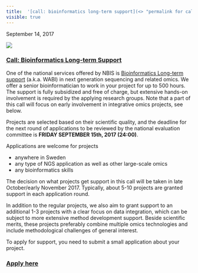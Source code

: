 ```yaml
---
title:  '[call: bioinformatics long-term support](<> "permalink for call: bioinformatics long-term support")'
visible: true
---
```

    

September 14, 2017

[![](/assets/img/logos/icon-share-twitter.png)](<https://twitter.com/share?url=https://nbis.se/news/2017/09/14/lts/> "Tweet it!")

###  [Call: Bioinformatics Long-term Support](<> "Permalink for Call: Bioinformatics Long-term Support")

One of the national services offered by NBIS is [Bioinformatics Long-term support](</support/longtermsupport.html>) (a.k.a. WABI) in next generation sequencing and related omics. We offer a senior bioinformatician to work in your project for up to 500 hours. The support is fully subsidized and free of charge, but extensive hands-on involvement is required by the applying research groups. Note that a part of this call will focus on early involvement in integrative omics projects, see below.

Projects are selected based on their scientific quality, and the deadline for the next round of applications to be reviewed by the national evaluation committee is **FRIDAY SEPTEMBER 15th, 2017 (24:00)**.

Applications are welcome for projects

  * anywhere in Sweden
  * any type of NGS application as well as other large-scale omics
  * any bioinformatics skills



The decision on what projects get support in this call will be taken in late October/early November 2017. Typically, about 5-10 projects are granted support in each application round.

In addition to the regular projects, we also aim to grant support to an additional 1-3 projects with a clear focus on data integration, which can be subject to more extensive method development support. Beside scientific merits, these projects preferably combine multiple omics technologies and include methodological challenges of general interest.

To apply for support, you need to submit a small application about your project.

### [Apply here](</support/supportform/index.php?form=longterm>)
